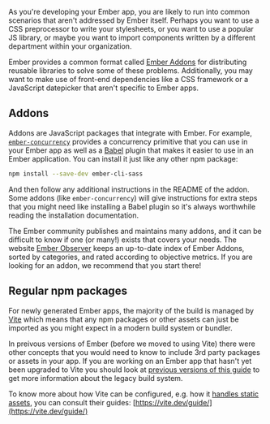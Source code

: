 As you're developing your Ember app, you are likely to run into common scenarios that aren't addressed by Ember itself.
Perhaps you want to use a CSS preprocessor to write your stylesheets, or you want to use a popular JS library, or maybe
you want to import components written by a different department within your organization.

Ember provides a common format called [Ember Addons](#toc_addons) for distributing reusable libraries to solve some
of these problems.  Additionally, you may want to make use of front-end dependencies like a CSS framework or a JavaScript
datepicker that aren't specific to Ember apps.

## Addons

Addons are JavaScript packages that integrate with Ember. For example, [`ember-concurrency`](https://github.com/machty/ember-concurrency) provides a concurrency primitive that you can use in your Ember app as well as a [Babel](https://babeljs.io/) plugin that makes it easier to use in an Ember application. You can install it just like any other npm package:

```bash
npm install --save-dev ember-cli-sass
```

And then follow any additional instructions in the README of the addon. Some addons (like `ember-concurrency`) will give instructions for extra steps that you might need like installing a Babel plugin so it's always worthwhile reading the installation documentation.

The Ember community publishes and maintains many addons, and it can be difficult to know if one (or many!) exists that covers
your needs. The website [Ember Observer](https://www.emberobserver.com/) keeps an up-to-date index of Ember Addons, sorted by
categories, and rated according to objective metrics. If you are looking for an addon, we recommend that you start there!

## Regular npm packages

For newly generated Ember apps, the majority of the build is managed by [Vite](https://vite.dev/) which means that any npm packages or other assets can just be imported as you might expect in a modern build system or bundler.

In preivous versions of Ember (before we moved to using Vite) there were other concepts that you would need to know to include 3rd party packages or assets in your app. If you are working on an Ember app that hasn't yet been upgraded to Vite you should look at [previous versions of this guide](https://guides.emberjs.com/v6.7.0/addons-and-dependencies/) to get more information about the legacy build system.

To know more about how Vite can be configured, e.g. how it [handles static assets](https://vite.dev/guide/assets), you can consult their guides: [https://vite.dev/guide/](https://vite.dev/guide/)

<!-- eof - needed for pages that end in a code block  -->
